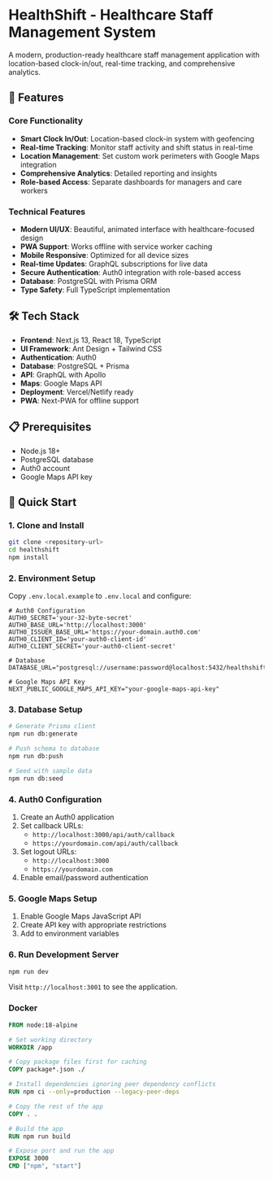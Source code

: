 # HealthShift - Healthcare Staff Management System

A modern, production-ready healthcare staff management application with location-based clock-in/out, real-time tracking, and comprehensive analytics.

## 🚀 Features

### Core Functionality
- **Smart Clock In/Out**: Location-based clock-in system with geofencing
- **Real-time Tracking**: Monitor staff activity and shift status in real-time
- **Location Management**: Set custom work perimeters with Google Maps integration
- **Comprehensive Analytics**: Detailed reporting and insights
- **Role-based Access**: Separate dashboards for managers and care workers

### Technical Features
- **Modern UI/UX**: Beautiful, animated interface with healthcare-focused design
- **PWA Support**: Works offline with service worker caching
- **Mobile Responsive**: Optimized for all device sizes
- **Real-time Updates**: GraphQL subscriptions for live data
- **Secure Authentication**: Auth0 integration with role-based access
- **Database**: PostgreSQL with Prisma ORM
- **Type Safety**: Full TypeScript implementation

## 🛠 Tech Stack

- **Frontend**: Next.js 13, React 18, TypeScript
- **UI Framework**: Ant Design + Tailwind CSS
- **Authentication**: Auth0
- **Database**: PostgreSQL + Prisma
- **API**: GraphQL with Apollo
- **Maps**: Google Maps API
- **Deployment**: Vercel/Netlify ready
- **PWA**: Next-PWA for offline support

## 📋 Prerequisites

- Node.js 18+ 
- PostgreSQL database
- Auth0 account
- Google Maps API key

## 🚀 Quick Start

### 1. Clone and Install

```bash
git clone <repository-url>
cd healthshift
npm install
```

### 2. Environment Setup

Copy `.env.local.example` to `.env.local` and configure:

```env
# Auth0 Configuration
AUTH0_SECRET='your-32-byte-secret'
AUTH0_BASE_URL='http://localhost:3000'
AUTH0_ISSUER_BASE_URL='https://your-domain.auth0.com'
AUTH0_CLIENT_ID='your-auth0-client-id'
AUTH0_CLIENT_SECRET='your-auth0-client-secret'

# Database
DATABASE_URL="postgresql://username:password@localhost:5432/healthshift"

# Google Maps API Key
NEXT_PUBLIC_GOOGLE_MAPS_API_KEY="your-google-maps-api-key"
```

### 3. Database Setup

```bash
# Generate Prisma client
npm run db:generate

# Push schema to database
npm run db:push

# Seed with sample data
npm run db:seed
```

### 4. Auth0 Configuration

1. Create an Auth0 application
2. Set callback URLs:
   - `http://localhost:3000/api/auth/callback`
   - `https://yourdomain.com/api/auth/callback`
3. Set logout URLs:
   - `http://localhost:3000`
   - `https://yourdomain.com`
4. Enable email/password authentication

### 5. Google Maps Setup

1. Enable Google Maps JavaScript API
2. Create API key with appropriate restrictions
3. Add to environment variables

### 6. Run Development Server

```bash
npm run dev
```

Visit `http://localhost:3001` to see the application.

### Docker

```dockerfile
FROM node:18-alpine

# Set working directory
WORKDIR /app

# Copy package files first for caching
COPY package*.json ./

# Install dependencies ignoring peer dependency conflicts
RUN npm ci --only=production --legacy-peer-deps

# Copy the rest of the app
COPY . .

# Build the app
RUN npm run build

# Expose port and run the app
EXPOSE 3000
CMD ["npm", "start"]

```